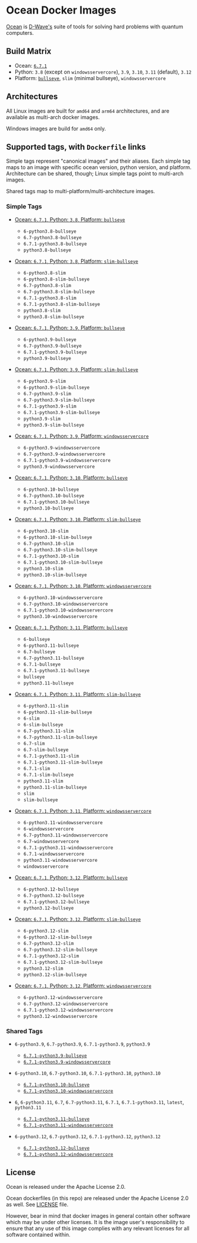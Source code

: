 # Ocean Docker Images

[Ocean](https://docs.ocean.dwavesys.com/en/stable) is
[D-Wave's](<https://www.dwavesys.com>) suite of tools for solving hard problems
with quantum computers.


## Build Matrix

- Ocean: [`6.7.1`](https://github.com/dwavesystems/dwave-ocean-sdk/releases/6.7.1)
- Python: `3.8` (except on `windowsservercore`), `3.9`, `3.10`, `3.11` (default), `3.12`
- Platform: [`bullseye`](https://wiki.debian.org/DebianBullseye), `slim` (minimal bullseye), `windowsservercore`


## Architectures

All Linux images are built for `amd64` and `arm64` architectures, and are available
as multi-arch docker images.

Windows images are build for `amd64` only.


## Supported tags, with `Dockerfile` links

Simple tags represent "canonical images" and their aliases. Each simple tag maps
to an image with specific ocean version, python version, and platform.
Architecture can be shared, though; Linux simple tags point to multi-arch images.

Shared tags map to multi-platform/multi-architecture images.

### Simple Tags

- [Ocean: `6.7.1`, Python: `3.8`, Platform: `bullseye`](https://github.com/dwavesystems/ocean-docker/blob/master/dockerfiles/6/python3.8/bullseye/Dockerfile)
  - `6-python3.8-bullseye`
  - `6.7-python3.8-bullseye`
  - `6.7.1-python3.8-bullseye`
  - `python3.8-bullseye`

- [Ocean: `6.7.1`, Python: `3.8`, Platform: `slim-bullseye`](https://github.com/dwavesystems/ocean-docker/blob/master/dockerfiles/6/python3.8/slim-bullseye/Dockerfile)
  - `6-python3.8-slim`
  - `6-python3.8-slim-bullseye`
  - `6.7-python3.8-slim`
  - `6.7-python3.8-slim-bullseye`
  - `6.7.1-python3.8-slim`
  - `6.7.1-python3.8-slim-bullseye`
  - `python3.8-slim`
  - `python3.8-slim-bullseye`

- [Ocean: `6.7.1`, Python: `3.9`, Platform: `bullseye`](https://github.com/dwavesystems/ocean-docker/blob/master/dockerfiles/6/python3.9/bullseye/Dockerfile)
  - `6-python3.9-bullseye`
  - `6.7-python3.9-bullseye`
  - `6.7.1-python3.9-bullseye`
  - `python3.9-bullseye`

- [Ocean: `6.7.1`, Python: `3.9`, Platform: `slim-bullseye`](https://github.com/dwavesystems/ocean-docker/blob/master/dockerfiles/6/python3.9/slim-bullseye/Dockerfile)
  - `6-python3.9-slim`
  - `6-python3.9-slim-bullseye`
  - `6.7-python3.9-slim`
  - `6.7-python3.9-slim-bullseye`
  - `6.7.1-python3.9-slim`
  - `6.7.1-python3.9-slim-bullseye`
  - `python3.9-slim`
  - `python3.9-slim-bullseye`

- [Ocean: `6.7.1`, Python: `3.9`, Platform: `windowsservercore`](https://github.com/dwavesystems/ocean-docker/blob/master/dockerfiles/6/python3.9/windowsservercore/Dockerfile)
  - `6-python3.9-windowsservercore`
  - `6.7-python3.9-windowsservercore`
  - `6.7.1-python3.9-windowsservercore`
  - `python3.9-windowsservercore`

- [Ocean: `6.7.1`, Python: `3.10`, Platform: `bullseye`](https://github.com/dwavesystems/ocean-docker/blob/master/dockerfiles/6/python3.10/bullseye/Dockerfile)
  - `6-python3.10-bullseye`
  - `6.7-python3.10-bullseye`
  - `6.7.1-python3.10-bullseye`
  - `python3.10-bullseye`

- [Ocean: `6.7.1`, Python: `3.10`, Platform: `slim-bullseye`](https://github.com/dwavesystems/ocean-docker/blob/master/dockerfiles/6/python3.10/slim-bullseye/Dockerfile)
  - `6-python3.10-slim`
  - `6-python3.10-slim-bullseye`
  - `6.7-python3.10-slim`
  - `6.7-python3.10-slim-bullseye`
  - `6.7.1-python3.10-slim`
  - `6.7.1-python3.10-slim-bullseye`
  - `python3.10-slim`
  - `python3.10-slim-bullseye`

- [Ocean: `6.7.1`, Python: `3.10`, Platform: `windowsservercore`](https://github.com/dwavesystems/ocean-docker/blob/master/dockerfiles/6/python3.10/windowsservercore/Dockerfile)
  - `6-python3.10-windowsservercore`
  - `6.7-python3.10-windowsservercore`
  - `6.7.1-python3.10-windowsservercore`
  - `python3.10-windowsservercore`

- [Ocean: `6.7.1`, Python: `3.11`, Platform: `bullseye`](https://github.com/dwavesystems/ocean-docker/blob/master/dockerfiles/6/python3.11/bullseye/Dockerfile)
  - `6-bullseye`
  - `6-python3.11-bullseye`
  - `6.7-bullseye`
  - `6.7-python3.11-bullseye`
  - `6.7.1-bullseye`
  - `6.7.1-python3.11-bullseye`
  - `bullseye`
  - `python3.11-bullseye`

- [Ocean: `6.7.1`, Python: `3.11`, Platform: `slim-bullseye`](https://github.com/dwavesystems/ocean-docker/blob/master/dockerfiles/6/python3.11/slim-bullseye/Dockerfile)
  - `6-python3.11-slim`
  - `6-python3.11-slim-bullseye`
  - `6-slim`
  - `6-slim-bullseye`
  - `6.7-python3.11-slim`
  - `6.7-python3.11-slim-bullseye`
  - `6.7-slim`
  - `6.7-slim-bullseye`
  - `6.7.1-python3.11-slim`
  - `6.7.1-python3.11-slim-bullseye`
  - `6.7.1-slim`
  - `6.7.1-slim-bullseye`
  - `python3.11-slim`
  - `python3.11-slim-bullseye`
  - `slim`
  - `slim-bullseye`

- [Ocean: `6.7.1`, Python: `3.11`, Platform: `windowsservercore`](https://github.com/dwavesystems/ocean-docker/blob/master/dockerfiles/6/python3.11/windowsservercore/Dockerfile)
  - `6-python3.11-windowsservercore`
  - `6-windowsservercore`
  - `6.7-python3.11-windowsservercore`
  - `6.7-windowsservercore`
  - `6.7.1-python3.11-windowsservercore`
  - `6.7.1-windowsservercore`
  - `python3.11-windowsservercore`
  - `windowsservercore`

- [Ocean: `6.7.1`, Python: `3.12`, Platform: `bullseye`](https://github.com/dwavesystems/ocean-docker/blob/master/dockerfiles/6/python3.12/bullseye/Dockerfile)
  - `6-python3.12-bullseye`
  - `6.7-python3.12-bullseye`
  - `6.7.1-python3.12-bullseye`
  - `python3.12-bullseye`

- [Ocean: `6.7.1`, Python: `3.12`, Platform: `slim-bullseye`](https://github.com/dwavesystems/ocean-docker/blob/master/dockerfiles/6/python3.12/slim-bullseye/Dockerfile)
  - `6-python3.12-slim`
  - `6-python3.12-slim-bullseye`
  - `6.7-python3.12-slim`
  - `6.7-python3.12-slim-bullseye`
  - `6.7.1-python3.12-slim`
  - `6.7.1-python3.12-slim-bullseye`
  - `python3.12-slim`
  - `python3.12-slim-bullseye`

- [Ocean: `6.7.1`, Python: `3.12`, Platform: `windowsservercore`](https://github.com/dwavesystems/ocean-docker/blob/master/dockerfiles/6/python3.12/windowsservercore/Dockerfile)
  - `6-python3.12-windowsservercore`
  - `6.7-python3.12-windowsservercore`
  - `6.7.1-python3.12-windowsservercore`
  - `python3.12-windowsservercore`


### Shared Tags

- `6-python3.9`, `6.7-python3.9`, `6.7.1-python3.9`, `python3.9`
  - [`6.7.1-python3.9-bullseye`](https://github.com/dwavesystems/ocean-docker/blob/master/dockerfiles/6/python3.9/bullseye/Dockerfile)
  - [`6.7.1-python3.9-windowsservercore`](https://github.com/dwavesystems/ocean-docker/blob/master/dockerfiles/6/python3.9/windowsservercore/Dockerfile)

- `6-python3.10`, `6.7-python3.10`, `6.7.1-python3.10`, `python3.10`
  - [`6.7.1-python3.10-bullseye`](https://github.com/dwavesystems/ocean-docker/blob/master/dockerfiles/6/python3.10/bullseye/Dockerfile)
  - [`6.7.1-python3.10-windowsservercore`](https://github.com/dwavesystems/ocean-docker/blob/master/dockerfiles/6/python3.10/windowsservercore/Dockerfile)

- `6`, `6-python3.11`, `6.7`, `6.7-python3.11`, `6.7.1`, `6.7.1-python3.11`, `latest`, `python3.11`
  - [`6.7.1-python3.11-bullseye`](https://github.com/dwavesystems/ocean-docker/blob/master/dockerfiles/6/python3.11/bullseye/Dockerfile)
  - [`6.7.1-python3.11-windowsservercore`](https://github.com/dwavesystems/ocean-docker/blob/master/dockerfiles/6/python3.11/windowsservercore/Dockerfile)

- `6-python3.12`, `6.7-python3.12`, `6.7.1-python3.12`, `python3.12`
  - [`6.7.1-python3.12-bullseye`](https://github.com/dwavesystems/ocean-docker/blob/master/dockerfiles/6/python3.12/bullseye/Dockerfile)
  - [`6.7.1-python3.12-windowsservercore`](https://github.com/dwavesystems/ocean-docker/blob/master/dockerfiles/6/python3.12/windowsservercore/Dockerfile)



## License

Ocean is released under the Apache License 2.0.

Ocean dockerfiles (in this repo) are released under the Apache License 2.0 as well.
See [LICENSE](./LICENSE) file.

However, bear in mind that docker images in general contain other software which
may be under other licenses. It is the image user's responsibility to ensure
that any use of this image complies with any relevant licenses for all software
contained within.

